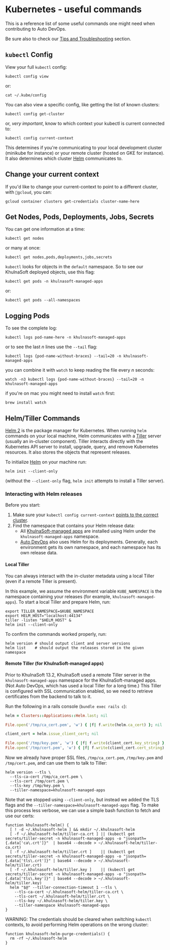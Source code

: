 # Kubernetes - useful commands

This is a reference list of some useful commands one might need when contributing to Auto DevOps.

Be sure also to check our [Tips and Troubleshooting](tips_and_troubleshooting.md) section.

## `kubectl` Config

View your full `kubectl` config:

```shell
kubectl config view
```

or:

```shell
cat ~/.kube/config
```

You can also view a specific config, like getting the list of known clusters:

```shell
kubectl config get-cluster
```

or, _very important_, know to which context your kubectl is current connected to:

```shell
kubectl config current-context
```

This determines if you're communicating to your local development cluster (minikube for instance) or your remote cluster (hosted on GKE for instance). It also determines which cluster [Helm](#helmtiller-commands) communicates to.

## Change your current context

If you'd like to change your current-context to point to a different cluster, with `gcloud`, you can:

```shell
gcloud container clusters get-credentials cluster-name-here
```

## Get Nodes, Pods, Deployments, Jobs, Secrets

You can get one information at a time:

```shell
kubectl get nodes
```

or many at once:

```shell
kubectl get nodes,pods,deployments,jobs,secrets
```

`kubectl` looks for objects in the `default` namespace. So to see our KhulnaSoft deployed objects, use this flag:

```shell
kubectl get pods -n khulnasoft-managed-apps
```

or:

```shell
kubectl get pods --all-namespaces
```

## Logging Pods

To see the complete log:

```shell
kubectl logs pod-name-here -n khulnasoft-managed-apps
```

or to see the last *n* lines use the `--tail` flag:

```shell
kubectl logs {pod-name-without-braces} --tail=20 -n khulnasoft-managed-apps
```

you can combine it with `watch` to keep reading the file every *n* seconds:

```shell
watch -n3 kubectl logs {pod-name-without-braces} --tail=20 -n khulnasoft-managed-apps
```

if you're on mac you might need to install `watch` first:

```shell
brew install watch
```

## Helm/Tiller Commands

[Helm 2](https://v2.helm.sh/docs) is the package manager for Kubernetes. When
running `helm` commands on your local machine, Helm
communicates with a [Tiller](https://v2.helm.sh/docs/glossary/#tiller) server
(usually an in-cluster component). Tiller interacts directly with the
Kubernetes API server to install, upgrade, query, and remove Kubernetes
resources. It also stores the objects that represent releases.

To initialize [Helm](https://docs.helm.sh/) on your machine run:

```shell
helm init --client-only
```

(without the `--client-only` flag, `helm init` attempts to install a Tiller server).

### Interacting with Helm releases

Before you start:

1. Make sure your `kubectl config current-context` [points to the correct cluster](#change-your-current-context).
1. Find the namespace that contains your Helm release data:
   - All [KhulnaSoft-managed apps](https://docs.khulnasoft.com/ee/user/clusters/applications.html) are
     installed using Helm under the `khulnasoft-managed-apps` namespace.
   - [Auto DevOps](https://docs.khulnasoft.com/ee/topics/autodevops/index.html) also
     uses Helm for its deployments. Generally, each environment gets its own
     namespace, and each namespace has its own release data.

#### Local Tiller

You can always interact with the in-cluster metadata using a local Tiller (even
if a remote Tiller is present).

In this example, we assume the environment variable `KUBE_NAMESPACE` is the
namespace containing your releases (for example, `khulnasoft-managed-apps`). To
start a local Tiller and prepare Helm,
run:

```shell
export TILLER_NAMESPACE=$KUBE_NAMESPACE
export HELM_HOST="localhost:44134"
tiller -listen "$HELM_HOST" &
helm init --client-only
```

To confirm the commands worked properly, run:

```shell
helm version # should output client and server versions
helm list    # should output the releases stored in the given namespace
```

#### Remote Tiller (for KhulnaSoft-managed apps)

Prior to KhulnaSoft 13.2, KhulnaSoft used a remote Tiller server in the
`khulnasoft-managed-apps` namespace for the KhulnaSoft-managed apps.
(Not Auto DevOps, which has used a local Tiller for a long time.) This Tiller
is configured with SSL communication enabled, so we need to retrieve
certificates from the backend to talk to it.

Run the following in a rails console (`bundle exec rails c`):

```ruby
helm = Clusters::Applications::Helm.last; nil

File.open('/tmp/ca_cert.pem', 'w') { |f| f.write(helm.ca_cert) }; nil

client_cert = helm.issue_client_cert; nil

File.open('/tmp/key.pem', 'w') { |f| f.write(client_cert.key_string) }; nil
File.open('/tmp/cert.pem', 'w') { |f| f.write(client_cert.cert_string) }; nil
```

Now we already have proper SSL files, `/tmp/ca_cert.pem`, `/tmp/key.pem` and `/tmp/cert.pem`, and can use them to talk to Tiller:

```shell
helm version --tls \
  --tls-ca-cert /tmp/ca_cert.pem \
  --tls-cert /tmp/cert.pem \
  --tls-key /tmp/key.pem \
  --tiller-namespace=khulnasoft-managed-apps
```

Note that we stopped using `--client-only`, but instead we added the TLS flags
and the `--tiller-namespace=khulnasoft-managed-apps` flag. To make this process
less verbose, we can use a simple bash function to fetch and use our certs:

```shell
function khulnasoft-helm() {
  [ ! -d ~/.khulnasoft-helm ] && mkdir ~/.khulnasoft-helm
  [ -f ~/.khulnasoft-helm/tiller-ca.crt ] || (kubectl get secrets/tiller-secret -n khulnasoft-managed-apps -o "jsonpath={.data['ca\.crt']}"  | base64 --decode > ~/.khulnasoft-helm/tiller-ca.crt)
  [ -f ~/.khulnasoft-helm/tiller.crt ]    || (kubectl get secrets/tiller-secret -n khulnasoft-managed-apps -o "jsonpath={.data['tls\.crt']}" | base64 --decode > ~/.khulnasoft-helm/tiller.crt)
  [ -f ~/.khulnasoft-helm/tiller.key ]    || (kubectl get secrets/tiller-secret -n khulnasoft-managed-apps -o "jsonpath={.data['tls\.key']}" | base64 --decode > ~/.khulnasoft-helm/tiller.key)
  helm "$@" --tiller-connection-timeout 1 --tls \
    --tls-ca-cert ~/.khulnasoft-helm/tiller-ca.crt \
    --tls-cert ~/.khulnasoft-helm/tiller.crt \
    --tls-key ~/.khulnasoft-helm/tiller.key \
    --tiller-namespace khulnasoft-managed-apps
}
```

WARNING:
The credentials should be cleared when switching `kubectl`
contexts, to avoid performing Helm operations on the wrong cluster:

```shell
function khulnasoft-helm-purge-credentials() {
  rm -rf ~/.khulnasoft-helm
}
```

